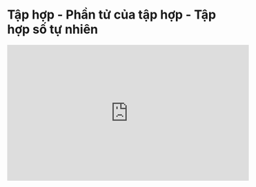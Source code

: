 # Tập hợp - Phần tử của tập hợp - Tập hợp số tự nhiên

<iframe width="560" height="315" src="https://www.youtube.com/embed/PAD8Pt38XrU?si=cq_TSvOADdyQAtOl" title="YouTube video player" frameborder="0" allow="accelerometer; autoplay; clipboard-write; encrypted-media; gyroscope; picture-in-picture; web-share" referrerpolicy="strict-origin-when-cross-origin" allowfullscreen></iframe>